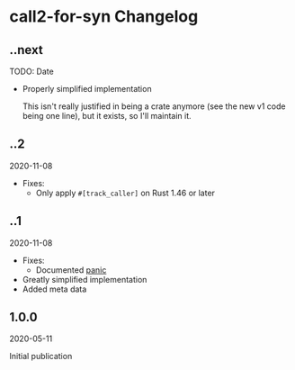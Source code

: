 # call2-for-syn Changelog

## ..next

TODO: Date

* Properly simplified implementation

  This isn't really justified in being a crate anymore (see the new v1 code being one line), but it exists, so I'll maintain it.

## ..2

2020-11-08

* Fixes:
  * Only apply `#[track_caller]` on Rust 1.46 or later

## ..1

2020-11-08

* Fixes:
  * Documented [panic](https://github.com/Tamschi/call2-for-syn/issues/1)
* Greatly simplified implementation
* Added meta data

## 1.0.0

2020-05-11

Initial publication
